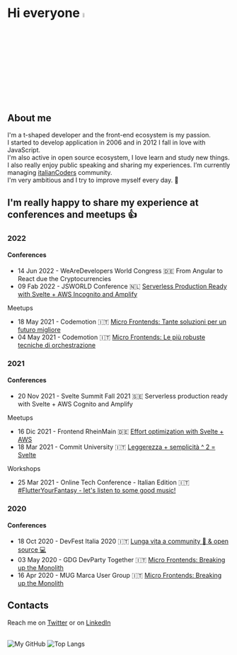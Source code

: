 # Hi everyone <img src="https://raw.githubusercontent.com/MartinHeinz/MartinHeinz/master/wave.gif" width="5%">

## About me

I'm a t-shaped developer and the front-end ecosystem is my passion.<br>
I started to develop application in 2006 and in 2012 I fall in love with JavaScript.<br>
I'm also active in open source ecosystem, I love learn and study new things.<br>
I also really enjoy public speaking and sharing my experiences. I’m currently managing [italianCoders](https://italiancoders.it/) community.<br>
I'm very ambitious and I try to improve myself every day. :rocket:

## I'm really happy to share my experience at conferences and meetups :+1:

### 2022

#### Conferences

- 14 Jun 2022 - WeAreDevelopers World Congress 🇩🇪 From Angular to React due the Cryptocurrencies
- 09 Fab 2022 - JSWORLD Conference 🇳🇱 [Serverless Production Ready with Svelte + AWS Incognito and Amplify](https://youtu.be/i4lEouGQ2z8)

Meetups

- 18 May 2021 - Codemotion 🇮🇹 [Micro Frontends: Tante soluzioni per un futuro migliore](https://talks.codemotion.com/micro-frontends-tante-soluzioni-per-un-f)
- 04 May 2021 - Codemotion 🇮🇹 [Micro Frontends: Le più robuste tecniche di orchestrazione](https://talks.codemotion.com/microfronted-le-pi-robuste-tecniche-di-o)

### 2021

#### Conferences

- 20 Nov 2021 - Svelte Summit Fall 2021 🇸🇪 Serverless production ready with Svelte + AWS Cognito and Amplify

Meetups

- 16 Dic 2021 - Frontend RheinMain 🇩🇪 [Effort optimization with Svelte + AWS](https://www.youtube.com/watch?v=j9absknhOmk)
- 18 Mar 2021 - Commit University 🇮🇹 [Leggerezza + semplicità ^ 2 = Svelte](https://youtu.be/7CUSv5L9_Ik?t=1296)

Workshops

- 25 Mar 2021 - Online Tech Conference - Italian Edition 🇮🇹 [#FlutterYourFantasy - let's listen to some good music!](https://events.codemotion.com/conferences/online/2021/online-tech-conference-italian-edition-spring/workshops)
 
### 2020

#### Conferences

- 18 Oct 2020 - DevFest Italia 2020   🇮🇹 [Lunga vita a community 🥳 & open source 💻](https://www.youtube.com/watch?v=CcYJVAc9S80)
- 03 May 2020 - GDG DevParty Together 🇮🇹 [Micro Frontends: Breaking up the Monolith](https://youtu.be/NevD6AlZP6I?list=PLP7BVzStXmbBykvsvTfjE8U1DDd1JnoqA&t=17396)
- 16 Apr 2020 - MUG Marca User Group  🇮🇹 [Micro Frontends: Breaking up the Monolith](https://www.youtube.com/watch?v=iH3T4DvUIXU)

<!--
### Work
- **TargaTelematics**: 
- **Aton**: 
- **Bludata**: 

### Open Source
- xxx
- xxx
-->

## Contacts

Reach me on [Twitter](https://twitter.com/giorgio_boa) or on [LinkedIn](https://www.linkedin.com/in/giorgio-boa-3ba717139/)
<br><br>

![My GitHub](https://github-readme-stats.vercel.app/api?theme=dracula&username=gioboa&count_private=true&show_icons=true&custom_title=My+stats&include_all_commits=true)
![Top Langs](https://github-readme-stats.vercel.app/api/top-langs/?theme=dracula&username=gioboa&hide=html,php,css&count_private=true&show_icons=true&layout=compact)
<br>
